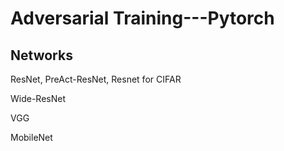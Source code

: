 # Adversarial Training---Pytorch

## Networks
ResNet, PreAct-ResNet, Resnet for CIFAR

Wide-ResNet

VGG

MobileNet

